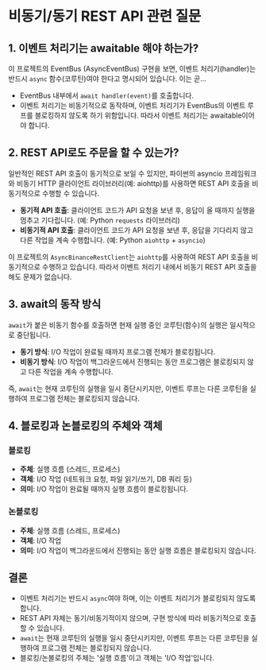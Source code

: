 # 비동기/동기 REST API 관련 질문

## 1. 이벤트 처리기는 awaitable 해야 하는가?

이 프로젝트의 EventBus (AsyncEventBus) 구현을 보면, 이벤트 처리기(handler)는 반드시 `async` 함수(코루틴)여야 한다고 명시되어 있습니다. 이는 곧...

*   EventBus 내부에서 `await handler(event)`를 호출합니다.
*   이벤트 처리기는 비동기적으로 동작하며, 이벤트 처리기가 EventBus의 이벤트 루프를 블로킹하지 않도록 하기 위함입니다. 따라서 이벤트 처리기는 awaitable이어야 합니다.

## 2. REST API로도 주문을 할 수 있는가?

일반적인 REST API 호출이 동기적으로 보일 수 있지만, 파이썬의 asyncio 프레임워크와 비동기 HTTP 클라이언트 라이브러리(예: aiohttp)를 사용하면 REST API 호출을 비동기적으로 수행할 수 있습니다.

*   **동기적 API 호출**: 클라이언트 코드가 API 요청을 보낸 후, 응답이 올 때까지 실행을 멈추고 기다립니다. (예: Python `requests` 라이브러리)
*   **비동기적 API 호출**: 클라이언트 코드가 API 요청을 보낸 후, 응답을 기다리지 않고 다른 작업을 계속 수행합니다. (예: Python `aiohttp` + `asyncio`)

이 프로젝트의 `AsyncBinanceRestClient`는 `aiohttp`를 사용하여 REST API 호출을 비동기적으로 수행하고 있습니다. 따라서 이벤트 처리기 내에서 비동기 REST API 호출을 해도 문제가 없습니다.

## 3. await의 동작 방식

`await`가 붙은 비동기 함수를 호출하면 현재 실행 중인 코루틴(함수)의 실행은 일시적으로 중단됩니다.

*   **동기 방식**: I/O 작업이 완료될 때까지 프로그램 전체가 블로킹됩니다.
*   **비동기 방식**: I/O 작업이 백그라운드에서 진행되는 동안 프로그램은 블로킹되지 않고 다른 작업을 계속 수행합니다.

즉, `await`는 현재 코루틴의 실행을 일시 중단시키지만, 이벤트 루프는 다른 코루틴을 실행하여 프로그램 전체는 블로킹되지 않습니다.

## 4. 블로킹과 논블로킹의 주체와 객체

### 블로킹

*   **주체**: 실행 흐름 (스레드, 프로세스)
*   **객체**: I/O 작업 (네트워크 요청, 파일 읽기/쓰기, DB 쿼리 등)
*   **의미**: I/O 작업이 완료될 때까지 실행 흐름이 블로킹됩니다.

### 논블로킹

*   **주체**: 실행 흐름 (스레드, 프로세스)
*   **객체**: I/O 작업
*   **의미**: I/O 작업이 백그라운드에서 진행되는 동안 실행 흐름은 블로킹되지 않습니다.

## 결론

*   이벤트 처리기는 반드시 `async`여야 하며, 이는 이벤트 처리기가 블로킹되지 않도록 합니다.
*   REST API 자체는 동기/비동기적이지 않으며, 구현 방식에 따라 비동기적으로 호출할 수 있습니다.
*   `await`는 현재 코루틴의 실행을 일시 중단시키지만, 이벤트 루프는 다른 코루틴을 실행하여 프로그램 전체는 블로킹되지 않습니다.
*   블로킹/논블로킹의 주체는 '실행 흐름'이고 객체는 'I/O 작업'입니다.
